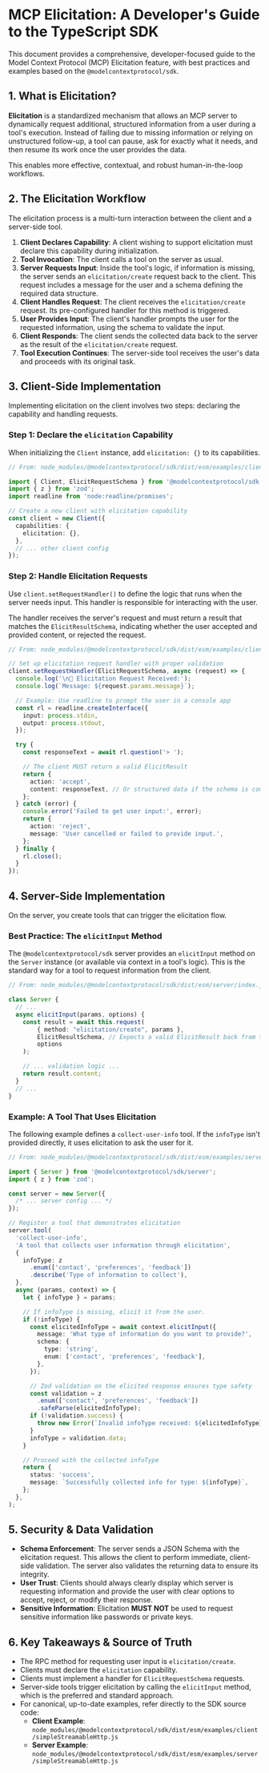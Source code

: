# MCP Elicitation: A Developer's Guide to the TypeScript SDK

This document provides a comprehensive, developer-focused guide to the Model Context Protocol (MCP) Elicitation feature, with best practices and examples based on the `@modelcontextprotocol/sdk`.

## 1. What is Elicitation?

**Elicitation** is a standardized mechanism that allows an MCP server to dynamically request additional, structured information from a user during a tool's execution. Instead of failing due to missing information or relying on unstructured follow-up, a tool can pause, ask for exactly what it needs, and then resume its work once the user provides the data.

This enables more effective, contextual, and robust human-in-the-loop workflows.

## 2. The Elicitation Workflow

The elicitation process is a multi-turn interaction between the client and a server-side tool.

1.  **Client Declares Capability**: A client wishing to support elicitation must declare this capability during initialization.
2.  **Tool Invocation**: The client calls a tool on the server as usual.
3.  **Server Requests Input**: Inside the tool's logic, if information is missing, the server sends an `elicitation/create` request back to the client. This request includes a message for the user and a schema defining the required data structure.
4.  **Client Handles Request**: The client receives the `elicitation/create` request. Its pre-configured handler for this method is triggered.
5.  **User Provides Input**: The client's handler prompts the user for the requested information, using the schema to validate the input.
6.  **Client Responds**: The client sends the collected data back to the server as the result of the `elicitation/create` request.
7.  **Tool Execution Continues**: The server-side tool receives the user's data and proceeds with its original task.

## 3. Client-Side Implementation

Implementing elicitation on the client involves two steps: declaring the capability and handling requests.

### Step 1: Declare the `elicitation` Capability

When initializing the `Client` instance, add `elicitation: {}` to its capabilities.

```typescript
// From: node_modules/@modelcontextprotocol/sdk/dist/esm/examples/client/simpleStreamableHttp.js

import { Client, ElicitRequestSchema } from '@modelcontextprotocol/sdk';
import { z } from 'zod';
import readline from 'node:readline/promises';

// Create a new client with elicitation capability
const client = new Client({
  capabilities: {
    elicitation: {},
  },
  // ... other client config
});
```

### Step 2: Handle Elicitation Requests

Use `client.setRequestHandler()` to define the logic that runs when the server needs input. This handler is responsible for interacting with the user.

The handler receives the server's request and must return a result that matches the `ElicitResultSchema`, indicating whether the user accepted and provided content, or rejected the request.

```typescript
// From: node_modules/@modelcontextprotocol/sdk/dist/esm/examples/client/simpleStreamableHttp.js

// Set up elicitation request handler with proper validation
client.setRequestHandler(ElicitRequestSchema, async (request) => {
  console.log('\n🔔 Elicitation Request Received:');
  console.log(`Message: ${request.params.message}`);

  // Example: Use readline to prompt the user in a console app
  const rl = readline.createInterface({
    input: process.stdin,
    output: process.stdout,
  });

  try {
    const responseText = await rl.question('> ');

    // The client MUST return a valid ElicitResult
    return {
      action: 'accept',
      content: responseText, // Or structured data if the schema is complex
    };
  } catch (error) {
    console.error('Failed to get user input:', error);
    return {
      action: 'reject',
      message: 'User cancelled or failed to provide input.',
    };
  } finally {
    rl.close();
  }
});
```

## 4. Server-Side Implementation

On the server, you create tools that can trigger the elicitation flow.

### Best Practice: The `elicitInput` Method

The `@modelcontextprotocol/sdk` server provides an `elicitInput` method on the `Server` instance (or available via context in a tool's logic). This is the standard way for a tool to request information from the client.

```typescript
// From: node_modules/@modelcontextprotocol/sdk/dist/esm/server/index.js

class Server {
  // ...
  async elicitInput(params, options) {
    const result = await this.request(
        { method: "elicitation/create", params },
        ElicitResultSchema, // Expects a valid ElicitResult back from the client
        options
    );

    // ... validation logic ...
    return result.content;
  }
  // ...
}
```

### Example: A Tool That Uses Elicitation

The following example defines a `collect-user-info` tool. If the `infoType` isn't provided directly, it uses elicitation to ask the user for it.

```typescript
// From: node_modules/@modelcontextprotocol/sdk/dist/esm/examples/server/simpleStreamableHttp.js

import { Server } from '@modelcontextprotocol/sdk/server';
import { z } from 'zod';

const server = new Server({
  /* ... server config ... */
});

// Register a tool that demonstrates elicitation
server.tool(
  'collect-user-info',
  'A tool that collects user information through elicitation',
  {
    infoType: z
      .enum(['contact', 'preferences', 'feedback'])
      .describe('Type of information to collect'),
  },
  async (params, context) => {
    let { infoType } = params;

    // If infoType is missing, elicit it from the user.
    if (!infoType) {
      const elicitedInfoType = await context.elicitInput({
        message: 'What type of information do you want to provide?',
        schema: {
          type: 'string',
          enum: ['contact', 'preferences', 'feedback'],
        },
      });

      // Zod validation on the elicited response ensures type safety
      const validation = z
        .enum(['contact', 'preferences', 'feedback'])
        .safeParse(elicitedInfoType);
      if (!validation.success) {
        throw new Error(`Invalid infoType received: ${elicitedInfoType}`);
      }
      infoType = validation.data;
    }

    // Proceed with the collected infoType
    return {
      status: 'success',
      message: `Successfully collected info for type: ${infoType}`,
    };
  },
);
```

## 5. Security & Data Validation

-   **Schema Enforcement**: The server sends a JSON Schema with the elicitation request. This allows the client to perform immediate, client-side validation. The server also validates the returning data to ensure its integrity.
-   **User Trust**: Clients should always clearly display which server is requesting information and provide the user with clear options to accept, reject, or modify their response.
-   **Sensitive Information**: Elicitation **MUST NOT** be used to request sensitive information like passwords or private keys.

## 6. Key Takeaways & Source of Truth

-   The RPC method for requesting user input is `elicitation/create`.
-   Clients must declare the `elicitation` capability.
-   Clients must implement a handler for `ElicitRequestSchema` requests.
-   Server-side tools trigger elicitation by calling the `elicitInput` method, which is the preferred and standard approach.
-   For canonical, up-to-date examples, refer directly to the SDK source code:
    -   **Client Example**: `node_modules/@modelcontextprotocol/sdk/dist/esm/examples/client/simpleStreamableHttp.js`
    -   **Server Example**: `node_modules/@modelcontextprotocol/sdk/dist/esm/examples/server/simpleStreamableHttp.js`
